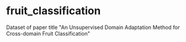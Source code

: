 # fruit_classification
Dataset of paper title "An Unsupervised Domain Adaptation Method for Cross-domain Fruit Classification"
